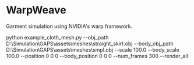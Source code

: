# WarpWeave
Garment simulation using NVIDIA's warp framework.


python example_cloth_mesh.py  --obj_path D:\Simulation\GAPS\assets\meshes\straight_skirt.obj --body_obj_path D:\Simulation\GAPS\assets\meshes\smpl.obj --scale 100.0 --body_scale 100.0 --position 0 0 0 --body_position 0 0 0 --num_frames 300 --render_all
